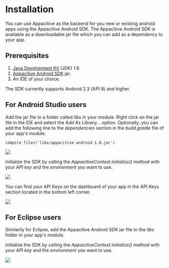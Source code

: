 ﻿# Installation

You can use Appacitive as the backend for you new or existing android apps using the Appacitive Android SDK. The Appacitive Android SDK is available as a downloadable jar file which you can add as a dependency to your app.

## Prerequisites

1. [Java Development Kit](http://www.oracle.com/technetwork/java/javase/downloads/index.html) (JDK) 1.6
2. [Appacitive Android SDK](http://www.appacitive.com) jar. 
3. An IDE of your choice.

The SDK currently supports Android 2.3 (API 9) and higher.


## For Android Studio users

Add the jar file to a folder called *libs* in your module. Right click on the jar file in the IDE and select the *Add As Library...* option. Optionally, you can add the following line to the *dependencies* section in the *build.gradle* file of your app's module. 

```
compile files('libs/appacitive-android-1.0.jar') 
```


![](https://lh5.ggpht.com/oXwS_Jo1xrUhkZRxtTTvRH4Avartfj6PVjlveBMIHCryeKwV-aj_N4lpPzx37DLi5Bg=w300)


Initialize the SDK by calling the *AppacitiveContext.initialize()* method with your *API key* and the *environment* you want to use.

![](https://lh5.ggpht.com/oXwS_Jo1xrUhkZRxtTTvRH4Avartfj6PVjlveBMIHCryeKwV-aj_N4lpPzx37DLi5Bg=w300)

You can find your API Keys on the dashboard of your app in the API Keys section located in the bottom left corner.


![](https://lh5.ggpht.com/oXwS_Jo1xrUhkZRxtTTvRH4Avartfj6PVjlveBMIHCryeKwV-aj_N4lpPzx37DLi5Bg=w300)


## For Eclipse users

Similarily for Eclipse, add the Appacitive Android SDK jar file to the *libs* folder in your app's module. 

Initialize the SDK by calling the *AppacitiveContext.initialize()* method with your *API key* and the *environment* you want to use.

![](https://lh5.ggpht.com/oXwS_Jo1xrUhkZRxtTTvRH4Avartfj6PVjlveBMIHCryeKwV-aj_N4lpPzx37DLi5Bg=w300)
